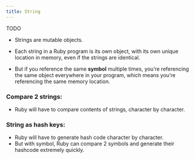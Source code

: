 ```yaml
---
title: String
---
```


TODO

- Strings are mutable objects.

-  Each string in a Ruby program is its own object, with its own unique location in memory, even if the strings are identical.

- But if you reference the same **symbol** multiple times, you’re referencing the same object everywhere in your program, which means you’re referencing the same memory location.

### Compare 2 strings:
- Ruby will have to compare contents of strings, character by character.

### String as hash keys:
- Ruby will have to generate hash code character by character.
- But with symbol, Ruby can compare 2 symbols and generate their hashcode extremely quickly.
